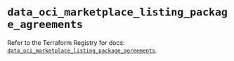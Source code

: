 # `data_oci_marketplace_listing_package_agreements`

Refer to the Terraform Registry for docs: [`data_oci_marketplace_listing_package_agreements`](https://registry.terraform.io/providers/oracle/oci/6.18.0/docs/data-sources/marketplace_listing_package_agreements).
